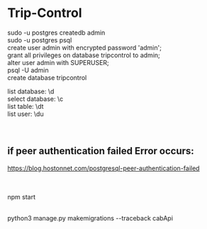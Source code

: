 # Trip-Control

sudo -u postgres createdb admin <br>
sudo -u postgres psql <br>
create user admin with encrypted password 'admin'; <br>
grant all privileges on database tripcontrol to admin; <br>
alter user admin with SUPERUSER; <br>
psql -U  admin <br>
create database tripcontrol <br>

list database:      \d <br>
select database:    \c <br>
list table:         \dt <br>
list user:          \du <br><br><br>



## if peer authentication failed Error occurs: <br>
https://blog.hostonnet.com/postgresql-peer-authentication-failed <br><br><br>


npm start <br><br>

python3 manage.py makemigrations  --traceback cabApi





